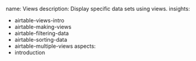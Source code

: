 name: Views
description: Display specific data sets using views.
insights:
  - airtable-views-intro
  - airtable-making-views
  - airtable-filtering-data
  - airtable-sorting-data
  - airtable-multiple-views
aspects:
  - introduction
